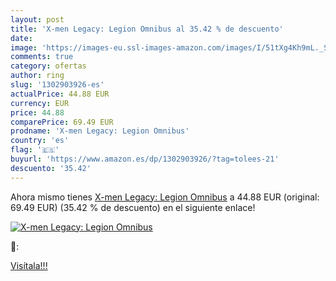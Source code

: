 ```yaml
---
layout: post
title: 'X-men Legacy: Legion Omnibus al 35.42 % de descuento'
date: 
image: 'https://images-eu.ssl-images-amazon.com/images/I/51tXg4Kh9mL._SL200_.jpg'
comments: true
category: ofertas
author: ring
slug: '1302903926-es'
actualPrice: 44.88 EUR
currency: EUR
price: 44.88
comparePrice: 69.49 EUR
prodname: 'X-men Legacy: Legion Omnibus'
country: 'es'
flag: '🇪🇸'
buyurl: 'https://www.amazon.es/dp/1302903926/?tag=tolees-21'
descuento: '35.42'
---
```


Ahora mismo tienes [X-men Legacy: Legion Omnibus](https://www.amazon.es/dp/1302903926/?tag=tolees-21) a 44.88 EUR (original: 69.49 EUR) (35.42 %  de descuento) en el siguiente enlace!

[![X-men Legacy: Legion Omnibus](https://images-eu.ssl-images-amazon.com/images/I/51tXg4Kh9mL._SL200_.jpg)](https://www.amazon.es/dp/1302903926/?tag=tolees-21)

🔎:


[Visítala!!!](https://www.amazon.es/dp/1302903926/?tag=tolees-21)
